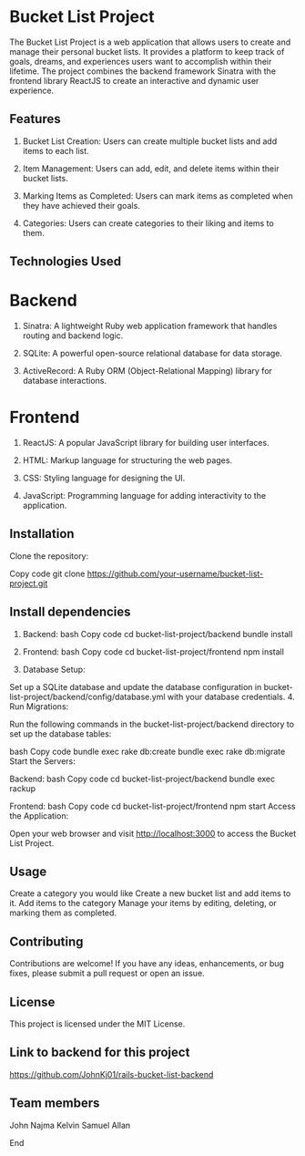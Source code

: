 
# Bucket List Project

The Bucket List Project is a web application that allows users to create and manage their personal bucket lists. It provides a platform to keep track of goals, dreams, and experiences users want to accomplish within their lifetime. The project combines the backend framework Sinatra with the frontend library ReactJS to create an interactive and dynamic user experience.

## Features

1. Bucket List Creation: Users can create multiple bucket lists and add items to each list.

2. Item Management: Users can add, edit, and delete items within their bucket lists.
3. Marking Items as Completed: Users can mark items as completed when they have achieved their goals.
4. Categories: Users can create categories to their liking and items to them.

## Technologies Used

# Backend

1. Sinatra: A lightweight Ruby web application framework that handles routing and backend logic.

2. SQLite: A powerful open-source relational database for data storage.

3. ActiveRecord: A Ruby ORM (Object-Relational Mapping) library for database interactions.

# Frontend

1. ReactJS: A popular JavaScript library for building user interfaces.

2. HTML: Markup language for structuring the web pages.

3. CSS: Styling language for designing the UI.

4. JavaScript: Programming language for adding interactivity to the application.

## Installation

Clone the repository:

Copy code
git clone <https://github.com/your-username/bucket-list-project.git>

## Install dependencies

1. Backend:
bash
Copy code
cd bucket-list-project/backend
bundle install

2. Frontend:
bash
Copy code
cd bucket-list-project/frontend
npm install

3. Database Setup:

Set up a SQLite database and update the database configuration in bucket-list-project/backend/config/database.yml with your database credentials.
4. Run Migrations:

Run the following commands in the bucket-list-project/backend directory to set up the database tables:

bash
Copy code
bundle exec rake db:create
bundle exec rake db:migrate
Start the Servers:

Backend:
bash
Copy code
cd bucket-list-project/backend
bundle exec rackup

Frontend:
bash
Copy code
cd bucket-list-project/frontend
npm start
Access the Application:

Open your web browser and visit <http://localhost:3000> to access the Bucket List Project.

## Usage

Create a category you would like
Create a new bucket list and add items to it.
Add items to the category
Manage your items by editing, deleting, or marking them as completed.

## Contributing

Contributions are welcome! If you have any ideas, enhancements, or bug fixes, please submit a pull request or open an issue.

## License

This project is licensed under the MIT License.

## Link to backend for this project

<https://github.com/JohnKj01/rails-bucket-list-backend>

## Team members

John
Najma
Kelvin
Samuel
Allan


End

